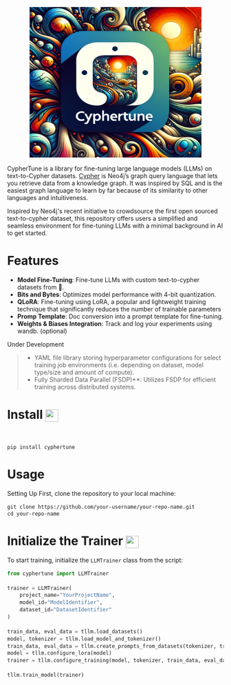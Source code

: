 <div align="center">
    <img width="400" height="350" src="/img/cyphertune-logo.webp">
</div>

CypherTune is a library for fine-tuning large language models (LLMs) on text-to-Cypher datasets. [Cypher](https://neo4j.com/developer/cypher/) is Neo4j’s graph query language that lets you retrieve data from a knowledge graph. It  was inspired by SQL and is the easiest graph language to learn by far because of its similarity to other languages and intuitiveness.

Inspired by Neo4j's recent initiative to crowdsource the first open sourced text-to-cypher dataset, this repository offers users a simplified and seamless environment for fine-tuning LLMs with a minimal background in AI to get started.

# Features

- **Model Fine-Tuning**: Fine-tune LLMs with custom text-to-cypher datasets from 🤗.
- **Bits and Bytes**: Optimizes model performance with 4-bit quantization.
- **QLoRA**: Fine-tuning using LoRA, a popular and lightweight training technique that significantly reduces the number of trainable parameters
- **Promp Template**: Doc conversion into a prompt template for fine-tuning.
- **Weights & Biases Integration**: Track and log your experiments using wandb. (optional)

Under Development

> - YAML file library storing hyperparameter configurations for select training job environments (i.e. depending on dataset, model type/size and amount of compute).
> - Fully Sharded Data Parallel (FSDP)**: Utilizes FSDP for efficient training across distributed systems.

# Install <img align="center" width="30" height="29" src="https://media.giphy.com/media/sULKEgDMX8LcI/giphy.gif">
<br>

```
pip install cyphertune
```

# Usage

Setting Up
First, clone the repository to your local machine:

```
git clone https://github.com/your-username/your-repo-name.git
cd your-repo-name
```

# Initialize the Trainer <img align="center" width="30" height="29" src="https://media.giphy.com/media/QLcCBdBemDIqpbK6jA/giphy.gif">

To start training, initialize the `LLMTrainer` class from the script:

```py
from cyphertune import LLMTrainer

trainer = LLMTrainer(
    project_name="YourProjectName",
    model_id="ModelIdentifier",
    dataset_id="DatasetIdentifier"
)

train_data, eval_data = tllm.load_datasets()
model, tokenizer = tllm.load_model_and_tokenizer()
train_data, eval_data = tllm.create_prompts_from_datasets(tokenizer, train_data, eval_data)
model = tllm.configure_lora(model)
trainer = tllm.configure_training(model, tokenizer, train_data, eval_data)

tllm.train_model(trainer)
```

